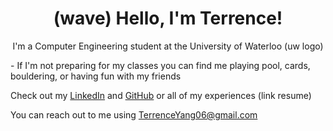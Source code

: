 <h1 align="center"> (wave) Hello, I'm Terrence!</h1>
<p align="center">
   I'm a Computer Engineering student at the University of Waterloo (uw logo)
</p>

 <p> - If I'm not preparing for my classes you can find me playing pool, cards, bouldering, or having fun with my friends</p>

<p>Check out my <a href="https://www.linkedin.com/in/terrence-yang-68090631b/?trk=opento_sprofile_details">LinkedIn</a> and <a href="https://github.com/SolidBrick">GitHub</a> or all of my experiences (link resume)  </p>
You can reach out to me using <a href="Terrenceyang06@gmail.com">TerrenceYang06@gmail.com</a>
